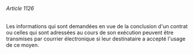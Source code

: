 ###### Article 1126

Les informations qui sont demandées en vue de la conclusion d'un contrat ou celles qui sont adressées au cours de son exécution peuvent être transmises par courrier électronique si leur destinataire a accepté l'usage de ce moyen.

